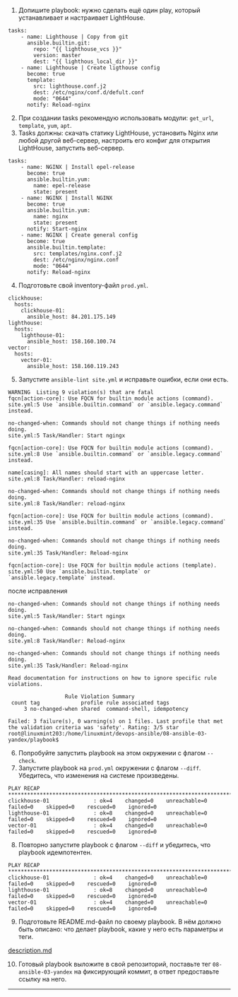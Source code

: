 1. Допишите playbook: нужно сделать ещё один play, который устанавливает и настраивает LightHouse.
```
tasks:
    - name: Lighthouse | Copy from git
      ansible.builtin.git:
        repo: "{{ lighthouse_vcs }}"
        version: master
        dest: "{{ lighthous_local_dir }}"
    - name: Lighthouse | Create ligthouse config
      become: true
      template:
        src: lighthouse.conf.j2
        dest: /etc/nginx/conf.d/defult.conf
        mode: "0644"
      notify: Reload-nginx
```
2. При создании tasks рекомендую использовать модули: `get_url`, `template`, `yum`, `apt`.
3. Tasks должны: скачать статику LightHouse, установить Nginx или любой другой веб-сервер, настроить его конфиг для открытия LightHouse, запустить веб-сервер.
```
tasks:
    - name: NGINX | Install epel-release
      become: true
      ansible.builtin.yum:
        name: epel-release
        state: present
    - name: NGINX | Install NGINX
      become: true
      ansible.builtin.yum:
        name: nginx
        state: present
      notify: Start-nginx
    - name: NGINX | Create general config
      become: true
      ansible.builtin.template:
        src: templates/nginx.conf.j2
        dest: /etc/nginx/nginx.conf
        mode: "0644"
      notify: Reload-nginx
```
4. Подготовьте свой inventory-файл `prod.yml`.
```
clickhouse:
  hosts:
    clickhouse-01:
      ansible_host: 84.201.175.149
lighthouse:
  hosts:
    lighthouse-01:
      ansible_host: 158.160.100.74
vector:
  hosts:
    vector-01:
      ansible_host: 158.160.119.243
```
5. Запустите `ansible-lint site.yml` и исправьте ошибки, если они есть.
```
WARNING  Listing 9 violation(s) that are fatal
fqcn[action-core]: Use FQCN for builtin module actions (command).
site.yml:5 Use `ansible.builtin.command` or `ansible.legacy.command` instead.

no-changed-when: Commands should not change things if nothing needs doing.
site.yml:5 Task/Handler: Start ngingx

fqcn[action-core]: Use FQCN for builtin module actions (command).
site.yml:8 Use `ansible.builtin.command` or `ansible.legacy.command` instead.

name[casing]: All names should start with an uppercase letter.
site.yml:8 Task/Handler: reload-nginx

no-changed-when: Commands should not change things if nothing needs doing.
site.yml:8 Task/Handler: reload-nginx

fqcn[action-core]: Use FQCN for builtin module actions (command).
site.yml:35 Use `ansible.builtin.command` or `ansible.legacy.command` instead.

no-changed-when: Commands should not change things if nothing needs doing.
site.yml:35 Task/Handler: Reload-nginx

fqcn[action-core]: Use FQCN for builtin module actions (template).
site.yml:50 Use `ansible.builtin.template` or `ansible.legacy.template` instead.
```

после исправления 
```
no-changed-when: Commands should not change things if nothing needs doing.
site.yml:5 Task/Handler: Start ngingx

no-changed-when: Commands should not change things if nothing needs doing.
site.yml:8 Task/Handler: Reload-nginx

no-changed-when: Commands should not change things if nothing needs doing.
site.yml:35 Task/Handler: Reload-nginx

Read documentation for instructions on how to ignore specific rule violations.

                  Rule Violation Summary                  
 count tag             profile rule associated tags       
     3 no-changed-when shared  command-shell, idempotency 

Failed: 3 failure(s), 0 warning(s) on 1 files. Last profile that met the validation criteria was 'safety'. Rating: 3/5 star
root@linuxmint203:/home/linuxmint/devops-ansible/08-ansible-03-yandex/playbook$ 
```
6. Попробуйте запустить playbook на этом окружении с флагом `--check`.
7. Запустите playbook на `prod.yml` окружении с флагом `--diff`. Убедитесь, что изменения на системе произведены.
```
PLAY RECAP ***************************************************************************************************************************
clickhouse-01              : ok=4    changed=0    unreachable=0    failed=0    skipped=0    rescued=0    ignored=0   
lighthouse-01              : ok=8    changed=0    unreachable=0    failed=0    skipped=0    rescued=0    ignored=0   
vector-01                  : ok=4    changed=0    unreachable=0    failed=0    skipped=0    rescued=0    ignored=0   
```
8. Повторно запустите playbook с флагом `--diff` и убедитесь, что playbook идемпотентен.
```
PLAY RECAP ***************************************************************************************************************************
clickhouse-01              : ok=4    changed=0    unreachable=0    failed=0    skipped=0    rescued=0    ignored=0   
lighthouse-01              : ok=8    changed=0    unreachable=0    failed=0    skipped=0    rescued=0    ignored=0   
vector-01                  : ok=4    changed=0    unreachable=0    failed=0    skipped=0    rescued=0    ignored=0   
```
9. Подготовьте README.md-файл по своему playbook. В нём должно быть описано: что делает playbook, какие у него есть параметры и теги.

[description.md](https://github.com/AleksandrOdintsov/devops-netology/blob/main/KONF-31/3/description.md)


10. Готовый playbook выложите в свой репозиторий, поставьте тег `08-ansible-03-yandex` на фиксирующий коммит, в ответ предоставьте ссылку на него.

---